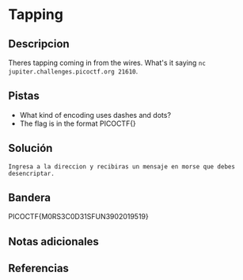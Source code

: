 # Tapping

## Descripcion
Theres tapping coming in from the wires. What's it saying `nc jupiter.challenges.picoctf.org 21610`.

## Pistas
- What kind of encoding uses dashes and dots?
- The flag is in the format PICOCTF{}

## Solución

```
Ingresa a la direccion y recibiras un mensaje en morse que debes desencriptar.
```

## Bandera
PICOCTF{M0RS3C0D31SFUN3902019519}

## Notas adicionales

## Referencias